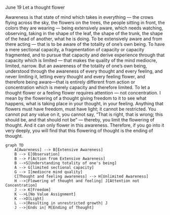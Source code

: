 June 19
Let a thought flower

Awareness is that state of mind which takes in everything — the crows flying across the sky, the flowers on the trees, the people sitting in front, the colors they are wearing — being extensively aware, which needs watching, observing, taking in the shape of the leaf, the shape of the trunk, the shape of the head of another, what he is doing. To be extensively aware and from there acting — that is to be aware of the totality of one’s own being. To have a mere sectional capacity, a fragmentation of capacity or capacity fragmented, and to pursue that capacity and derive experience through that capacity which is limited — that makes the quality of the mind mediocre, limited, narrow. But an awareness of the totality of one’s own being, understood through the awareness of every thought and every feeling, and never limiting it, letting every thought and every feeling flower, and therefore being aware—that is entirely different from action or concentration which is merely capacity and therefore limited.
To let a thought flower or a feeling flower requires attention — not concentration. I mean by the flowering of a thought giving freedom to it to see what happens, what is taking place in your thought, in your feeling. Anything that flowers must have freedom, must have light; it cannot be restricted. You cannot put any value on it, you cannot say, “That is right, that is wrong; this should be, and that should not be” — thereby, you limit the flowering of thought. And it can only flower in this awareness. Therefore, if you go into it very deeply, you will find that this flowering of thought is the ending of thought.

```mermaid
graph TD
    A[Awareness] --> B[Extensive Awareness]
    B --> E[Observation]
    B --> F[Action from Extensive Awareness]
    B -->S[Understanding totality of one's being]
    A --> G[limited sectional capacity]
    G --> I[mediocre mind quality]
    C[Thought and feeling awareness] --> H[Unlimited Awareness]
    H -->|Flowering of thought and feeling| J[Attention not Concentration]
    J --> K[Freedom]
    K -->L[No Value Assignment]
    K -->D[Light]
    L -->|Resulting in unrestricted growth| J
    J -->|Ends in| M[Ending of Thought]
```
